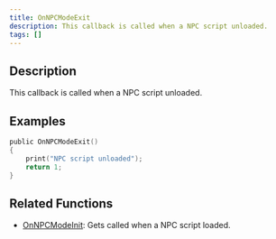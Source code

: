 ```yaml
---
title: OnNPCModeExit
description: This callback is called when a NPC script unloaded.
tags: []
---
```


<VersionWarn name='callback' version='SA-MP 0.3a' />

## Description

This callback is called when a NPC script unloaded.


## Examples

```c
public OnNPCModeExit()
{
    print("NPC script unloaded");
    return 1;
}
```

## Related Functions


- [OnNPCModeInit](../callbacks/OnNPCModeInit): Gets called when a NPC script loaded.
